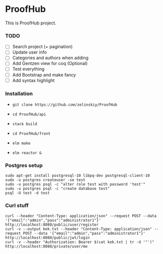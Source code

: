 # ProofHub

This is ProofHub project.

### TODO
- [ ] Search project (+ pagination)
- [ ] Update user info
- [ ] Categories and authors when adding 
- [ ] Add Gentzen view for coq (Optional)
- [ ] Test everything
- [ ] Add Bootstrap and make fancy
- [ ] Add syntax highlight

### Installation

* `git clone https://github.com/zelinskiy/ProofHub`
* `cd ProofHub/api`
* `stack build`

* `cd ProofHub/front`
* `elm make`
* `elm reactor &`

### Postgres setup
```
sudo apt-get install postgresql-10 libpq-dev postgresql-client-10
sudo -u postgres createuser -se test
sudo -u postgres psql -c "alter role test with password 'test'"
sudo -u postgres psql -c "create database test"
psql -U test -d test
```

### Curl stuff
```
curl --header "Content-Type: application/json" --request POST --data '{"email":"admin","pass":"administrator1"}' http://localhost:8080/public/user/register
curl -v --output kek.txt --header "Content-Type: application/json" --request POST --data '{"email":"admin","pass":"administrator1"}' http://localhost:8080/public/jwt/login
curl -v --header "Authorization: Bearer $(cat kek.txt | tr -d '"')" http://localhost:8080/private/user/me
```
